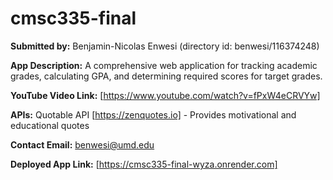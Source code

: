 # cmsc335-final

**Submitted by:** Benjamin-Nicolas Enwesi (directory id: benwesi/116374248)

**App Description:** A comprehensive web application for tracking academic grades, calculating GPA, and determining required scores for target grades.

**YouTube Video Link:** [https://www.youtube.com/watch?v=fPxW4eCRVYw]

**APIs:** Quotable API [https://zenquotes.io] - Provides motivational and educational quotes

**Contact Email:** benwesi@umd.edu

**Deployed App Link:** [https://cmsc335-final-wyza.onrender.com]
